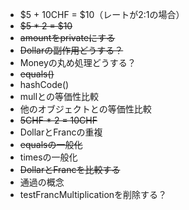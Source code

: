 - $5 + 10CHF = $10（レートが2:1の場合）
- ~~$5 * 2 = $10~~
- ~~amountをprivateにする~~
- ~~Dollarの副作用どうする？~~
- Moneyの丸め処理どうする？
- ~~equals()~~
- hashCode()
- mullとの等価性比較
- 他のオブジェクトとの等価性比較
- ~~5CHF * 2 = 10CHF~~
- DollarとFrancの重複
- ~~equalsの一般化~~
- timesの一般化
- ~~DollarとFrancを比較する~~
- 通過の概念
- testFrancMultiplicationを削除する？